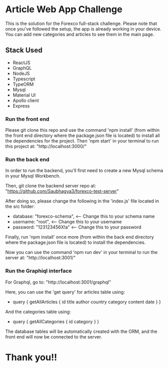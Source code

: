 # Article Web App Challenge

This is the solution for the Forexco full-stack challenge.
Please note that once you've followed the setup, the app is already working in your device. 
You can add new categories and articles to see them in the main page.

## Stack Used

- ReactJS
- GraphQL
- NodeJS
- Typescript
- TypeORM
- Mysql
- Material UI
- Apollo client
- Express

### Run the front end

Please git clone this repo and use the command 'npm install' (from within the front end directory where the package.json file is located) to install all the dependencies for the project.
Then 'npm start' in your terminal to run this project at: "http://localhost:3000/"

### Run the back end

In order to run the backend, you'll first need to create a new Mysql schema in your Mysql Workbench. 

Then, git clone the backend server repo at: "https://github.com/Saubhagya3/forexco-test-server"

After doing so, please change the following in the 'index.js' file located in the src folder:
- database: "forexco-schema", <-- Change this to your schema name
- username: "root", <-- Change this to your username
- password: "123123456X!a" <-- Change this to your password

Finally, run 'npm install' once more (from within the back end directory where the package.json file is located) to install the dependencies.

Now you can use the command 'npm run dev' in your terminal to run the server at: "http://localhost:3001/"

### Run the Graphiql interface

For Graphql, go to: "http://localhost:3001/graphql"

Here, you can use the 'get query' for articles table using:

- query {
  getAllArticles {
    id
    title
    author
    country
    category
    content
    date
  }
}

And the categories table using:

- query {
  getAllCategories {
    id
    category
  }
}

The database tables will be automatically created with the ORM, and the front end will now be connected to the server.

# Thank you!!
